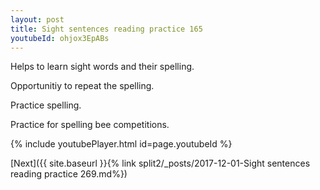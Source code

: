 ```yaml
---
layout: post
title: Sight sentences reading practice 165
youtubeId: ohjox3EpABs
---
```

 
 
Helps to learn sight words and their spelling.

Opportunitiy to repeat the spelling. 

Practice spelling. 
 
Practice for spelling bee competitions. 
 
{% include youtubePlayer.html id=page.youtubeId %}
 
 

[Next]({{ site.baseurl }}{% link  split2/_posts/2017-12-01-Sight sentences reading practice 269.md%})
 
